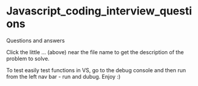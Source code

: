 # Javascript_coding_interview_questions
Questions and answers


Click the little ... (above) near the file name to get the description of the problem to solve. 

To test easily test functions in VS, go to the debug console and then run from the left nav bar - run and dubug.  Enjoy :)
